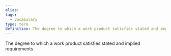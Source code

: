 ```yaml
---
alias: 
tags:
  - vocabulary
type: term
definition: The degree to which a work product satisfies stated and implied requirements
---
```


The degree to which a work product satisfies stated and implied requirements
